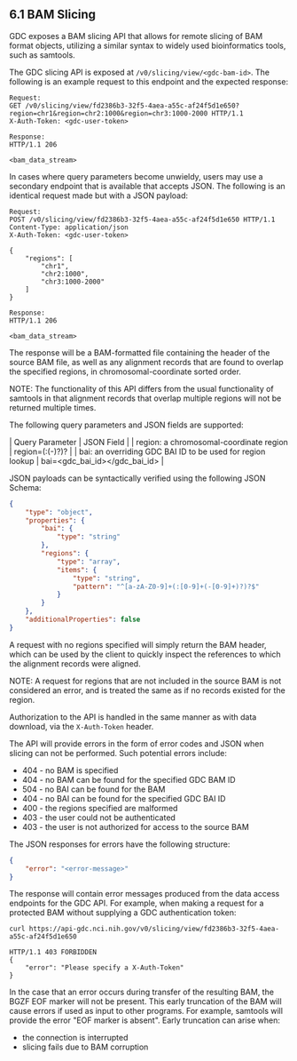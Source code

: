 ## 6.1 BAM Slicing

GDC exposes a BAM slicing API that allows for remote slicing of BAM format
objects, utilizing a similar syntax to widely used bioinformatics tools, such
as samtools.

The GDC slicing API is exposed at ```/v0/slicing/view/<gdc-bam-id>```. The
following is an example request to this endpoint and the expected response:

```
Request:
GET /v0/slicing/view/fd2386b3-32f5-4aea-a55c-af24f5d1e650?region=chr1&region=chr2:1000&region=chr3:1000-2000 HTTP/1.1
X-Auth-Token: <gdc-user-token>

Response:
HTTP/1.1 206

<bam_data_stream>
```

In cases where query parameters become unwieldy, users may use a secondary endpoint that is
available that accepts JSON. The following is an identical request made but
with a JSON payload:

```
Request:
POST /v0/slicing/view/fd2386b3-32f5-4aea-a55c-af24f5d1e650 HTTP/1.1
Content-Type: application/json
X-Auth-Token: <gdc-user-token>

{
    "regions": [
        "chr1",
        "chr2:1000",
        "chr3:1000-2000"
    ]
}

Response:
HTTP/1.1 206

<bam_data_stream>
```

The response will be a BAM-formatted file containing the header of the source
BAM file, as well as any alignment records that are found to overlap the
specified regions, in chromosomal-coordinate sorted order.

NOTE: The functionality of this API differs from the usual functionality of
samtools in that alignment records that overlap multiple regions will not be
returned multiple times.

The following query parameters and JSON fields are supported:

| Query Parameter | JSON Field |
| region: a chromosomal-coordinate region | region=<chr>(:<start>(-<stop>)?)?</stop></start></chr> |
| bai: an overriding GDC BAI ID to be used for region lookup | bai=<gdc_bai_id></gdc_bai_id> |

JSON payloads can be syntactically verified using the following JSON Schema:

```json
{
    "type": "object",
    "properties": {
        "bai": {
            "type": "string"
        },
        "regions": {
            "type": "array",
            "items": {
                "type": "string",
                "pattern": "^[a-zA-Z0-9]+(:[0-9]+(-[0-9]+)?)?$"
            }
        }
    },
    "additionalProperties": false
}
```

A request with no regions specified will simply return the BAM header, which
can be used by the client to quickly inspect the references to which the alignment
records were aligned.

NOTE: A request for regions that are not included in the source BAM is not
considered an error, and is treated the same as if no records existed for
the region.

Authorization to the API is handled in the same manner as with data download,
via the ```X-Auth-Token``` header.

The API will provide errors in the form of error codes and JSON when slicing
can not be performed. Such potential errors include:
* 404 - no BAM is specified
* 404 - no BAM can be found for the specified GDC BAM ID
* 504 - no BAI can be found for the BAM
* 404 - no BAI can be found for the specified GDC BAI ID
* 400 - the regions specified are malformed
* 403 - the user could not be authenticated
* 403 - the user is not authorized for access to the source BAM

The JSON responses for errors have the following structure:

```json
{
    "error": "<error-message>"
}
```

The response will contain error messages produced from
the data access endpoints for the GDC API. For example, when making a request
for a protected BAM without supplying a GDC authentication token:

```
curl https://api-gdc.nci.nih.gov/v0/slicing/view/fd2386b3-32f5-4aea-a55c-af24f5d1e650

HTTP/1.1 403 FORBIDDEN
{
    "error": "Please specify a X-Auth-Token"
}
```

In the case that an error occurs during transfer of the resulting BAM, the
BGZF EOF marker will not be present. This early truncation of the BAM will cause errors if used as input to other programs. For example, samtools will provide the error "EOF marker is absent". Early truncation can arise when:
* the connection is interrupted
* slicing fails due to BAM corruption
